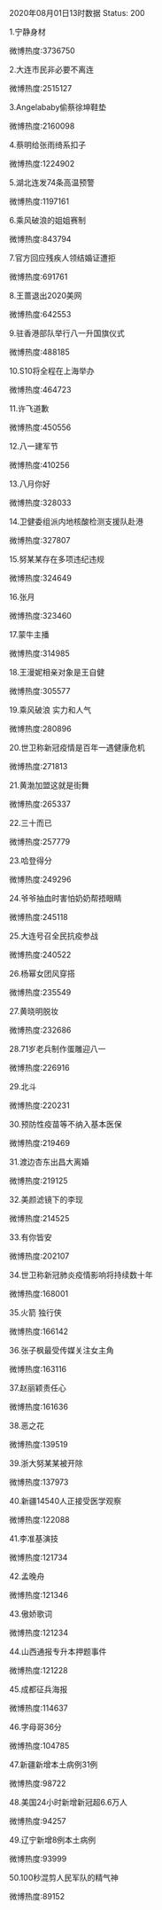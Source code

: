 2020年08月01日13时数据
Status: 200

1.宁静身材

微博热度:3736750

2.大连市民非必要不离连

微博热度:2515127

3.Angelababy偷蔡徐坤鞋垫

微博热度:2160098

4.蔡明给张雨绮系扣子

微博热度:1224902

5.湖北连发74条高温预警

微博热度:1197161

6.乘风破浪的姐姐赛制

微博热度:843794

7.官方回应残疾人领结婚证遭拒

微博热度:691761

8.王蔷退出2020美网

微博热度:642553

9.驻香港部队举行八一升国旗仪式

微博热度:488185

10.S10将全程在上海举办

微博热度:464723

11.许飞道歉

微博热度:450556

12.八一建军节

微博热度:410256

13.八月你好

微博热度:328033

14.卫健委组派内地核酸检测支援队赴港

微博热度:327807

15.努某某存在多项违纪违规

微博热度:324649

16.张月

微博热度:323460

17.蒙牛主播

微博热度:314985

18.王漫妮相亲对象是王自健

微博热度:305577

19.乘风破浪 实力和人气

微博热度:280896

20.世卫称新冠疫情是百年一遇健康危机

微博热度:271813

21.黄渤加盟这就是街舞

微博热度:265337

22.三十而已

微博热度:257779

23.哈登得分

微博热度:249296

24.爷爷抽血时害怕奶奶帮捂眼睛

微博热度:245118

25.大连号召全民抗疫参战

微博热度:240522

26.杨幂女团风穿搭

微博热度:235549

27.黄晓明脱妆

微博热度:232686

28.71岁老兵制作蛋雕迎八一

微博热度:226916

29.北斗

微博热度:220231

30.预防性疫苗等不纳入基本医保

微博热度:219469

31.渡边杏东出昌大离婚

微博热度:219125

32.美颜滤镜下的李现

微博热度:214525

33.有你皆安

微博热度:202107

34.世卫称新冠肺炎疫情影响将持续数十年

微博热度:168001

35.火箭 独行侠

微博热度:166142

36.张子枫最受传媒关注女主角

微博热度:163116

37.赵丽颖责任心

微博热度:161636

38.恶之花

微博热度:139519

39.浙大努某某被开除

微博热度:137973

40.新疆14540人正接受医学观察

微博热度:122088

41.李准基演技

微博热度:121734

42.孟晚舟

微博热度:121346

43.傲娇歌词

微博热度:121234

44.山西通报专升本押题事件

微博热度:121228

45.成都征兵海报

微博热度:114637

46.字母哥36分

微博热度:104785

47.新疆新增本土病例31例

微博热度:98722

48.美国24小时新增新冠超6.6万人

微博热度:94257

49.辽宁新增8例本土病例

微博热度:93999

50.100秒混剪人民军队的精气神

微博热度:89152

